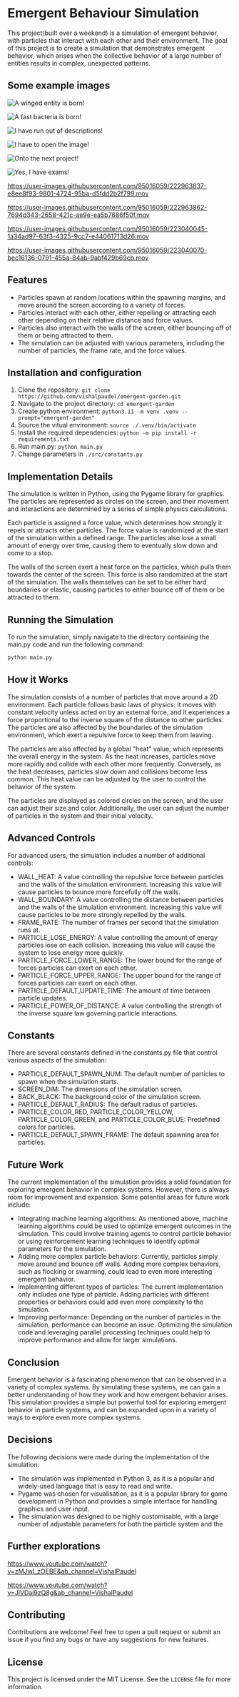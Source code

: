 # Emergent Behaviour Simulation

This project(built over a weekend) is a simulation of emergent behavior, with particles that interact with each other and their environment. The goal of this project is to create a simulation that demonstrates emergent behavior, which arises when the collective behavior of a large number of entities results in complex, unexpected patterns.

## Some example images

![A winged entity is born!](./docs/images/main-1.jpg "Example Image 1")

![A fast bacteria is born!](./docs/images/main-2.jpg "Example Image 2")

![I have run out of descriptions!](./docs/images/main-4.jpg "Example Image 4")

![I have to open the image!](./docs/images/main-5.jpg "Example Image 5")

![Onto the next project!](./docs/images/main-6.jpg "Example Image 6")

![Yes, I have exams!](./docs/images/main-7.jpg "Example Image 7")

https://user-images.githubusercontent.com/95016059/222963837-e8ee8f93-9801-4724-95ba-d5fdd2b2f799.mov

https://user-images.githubusercontent.com/95016059/222963862-7694d343-2658-421c-ae9e-ea5b7686f50f.mov

https://user-images.githubusercontent.com/95016059/223040045-1a34ad97-63f3-4325-9cc7-e44061713d26.mov

https://user-images.githubusercontent.com/95016059/223040070-bec16136-0791-455a-84ab-9abf429b69cb.mov

## Features

- Particles spawn at random locations within the spawning margins, and move around the screen according to a variety of forces.
- Particles interact with each other, either repelling or attracting each other depending on their relative distance and force values.
- Particles also interact with the walls of the screen, either bouncing off of them or being attracted to them.
- The simulation can be adjusted with various parameters, including the number of particles, the frame rate, and the force values.

## Installation and configuration

1. Clone the repository: `git clone https://github.com/vishalpaudel/emergent-garden.git`
2. Navigate to the project directory: `cd emergent-garden`
3. Create python environment: `python3.11 -m venv .venv --prompt="emergent-garden"`
4. Source the vitual environment: `source ./.venv/bin/activate`
5. Install the required dependencies: `python -m pip install -r requirements.txt`
6. Run main.py: `python main.py`
7. Change parameters in `./src/constants.py`

## Implementation Details

The simulation is written in Python, using the Pygame library for graphics. The particles are represented as circles on the screen, and their movement and interactions are determined by a series of simple physics calculations.

Each particle is assigned a force value, which determines how strongly it repels or attracts other particles. The force value is randomized at the start of the simulation within a defined range. The particles also lose a small amount of energy over time, causing them to eventually slow down and come to a stop.

The walls of the screen exert a heat force on the particles, which pulls them towards the center of the screen. This force is also randomized at the start of the simulation. The walls themselves can be set to be either hard boundaries or elastic, causing particles to either bounce off of them or be attracted to them.

## Running the Simulation

To run the simulation, simply navigate to the directory containing the main.py code and run the following command:

```sh
python main.py
```

## How it Works
The simulation consists of a number of particles that move around a 2D environment. Each particle follows basic laws of physics: it moves with constant velocity unless acted on by an external force, and it experiences a force proportional to the inverse square of the distance to other particles. The particles are also affected by the boundaries of the simulation environment, which exert a repulsive force to keep them from leaving.

The particles are also affected by a global "heat" value, which represents the overall energy in the system. As the heat increases, particles move more rapidly and collide with each other more frequently. Conversely, as the heat decreases, particles slow down and collisions become less common. This heat value can be adjusted by the user to control the behavior of the system.

The particles are displayed as colored circles on the screen, and the user can adjust their size and color. Additionally, the user can adjust the number of particles in the system and their initial velocity.

## Advanced Controls
For advanced users, the simulation includes a number of additional controls:

- WALL_HEAT: A value controlling the repulsive force between particles and the walls of the simulation environment. Increasing this value will cause particles to bounce more forcefully off the walls.
- WALL_BOUNDARY: A value controlling the distance between particles and the walls of the simulation environment. Increasing this value will cause particles to be more strongly repelled by the walls.
- FRAME_RATE: The number of frames per second that the simulation runs at.
- PARTICLE_LOSE_ENERGY: A value controlling the amount of energy particles lose on each collision. Increasing this value will cause the system to lose energy more quickly.
- PARTICLE_FORCE_LOWER_RANGE: The lower bound for the range of forces particles can exert on each other.
- PARTICLE_FORCE_UPPER_RANGE: The upper bound for the range of forces particles can exert on each other.
- PARTICLE_DEFAULT_UPDATE_TIME: The amount of time between particle updates.
- PARTICLE_POWER_OF_DISTANCE: A value controlling the strength of the inverse square law governing particle interactions.

## Constants
There are several constants defined in the constants.py file that control various aspects of the simulation:

- PARTICLE_DEFAULT_SPAWN_NUM: The default number of particles to spawn when the simulation starts.
- SCREEN_DIM: The dimensions of the simulation screen.
- BACK_BLACK: The background color of the simulation screen.
- PARTICLE_DEFAULT_RADIUS: The default radius of particles.
- PARTICLE_COLOR_RED, PARTICLE_COLOR_YELLOW, PARTICLE_COLOR_GREEN, and PARTICLE_COLOR_BLUE: Predefined colors for particles.
- PARTICLE_DEFAULT_SPAWN_FRAME: The default spawning area for particles.

## Future Work
The current implementation of the simulation provides a solid foundation for exploring emergent behavior in complex systems. However, there is always room for improvement and expansion. Some potential areas for future work include:

- Integrating machine learning algorithms: As mentioned above, machine learning algorithms could be used to optimize emergent outcomes in the simulation. This could involve training agents to control particle behavior or using reinforcement learning techniques to identify optimal parameters for the simulation.
- Adding more complex particle behaviors: Currently, particles simply move around and bounce off walls. Adding more complex behaviors, such as flocking or swarming, could lead to even more interesting emergent behavior.
- Implementing different types of particles: The current implementation only includes one type of particle. Adding particles with different properties or behaviors could add even more complexity to the simulation.
- Improving performance: Depending on the number of particles in the simulation, performance can become an issue. Optimizing the simulation code and leveraging parallel processing techniques could help to improve performance and allow for larger simulations.

## Conclusion
Emergent behavior is a fascinating phenomenon that can be observed in a variety of complex systems. By simulating these systems, we can gain a better understanding of how they work and how emergent behavior arises. This simulation provides a simple but powerful tool for exploring emergent behavior in particle systems, and can be expanded upon in a variety of ways to explore even more complex systems.

## Decisions
The following decisions were made during the implementation of the simulation:

* The simulation was implemented in Python 3, as it is a popular and widely-used language that is easy to read and write.
* Pygame was chosen for visualisation, as it is a popular library for game development in Python and provides a simple interface for handling graphics and user input.
* The simulation was designed to be highly customisable, with a large number of adjustable parameters for both the particle system and the

## Further explorations

https://www.youtube.com/watch?v=zMJwI_zOEBE&ab_channel=VishalPaudel

https://www.youtube.com/watch?v=JlVDaj9zQ8g&ab_channel=VishalPaudel

## Contributing

Contributions are welcome! Feel free to open a pull request or submit an issue if you find any bugs or have any suggestions for new features.

## License

This project is licensed under the MIT License. See the `LICENSE` file for more information.
